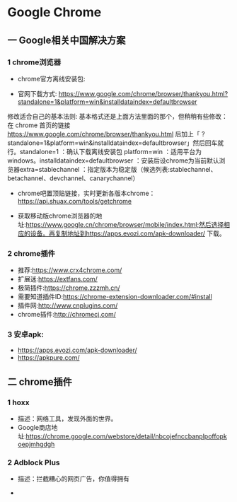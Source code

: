 # Google Chrome
## 一 Google相关中国解决方案

### 1 chrome浏览器

- chrome官方离线安装包:

 - 官网下载方式: https://www.google.com/chrome/browser/thankyou.html?standalone=1&platform=win&installdataindex=defaultbrowser

修改适合自己的基本法则:
基本格式还是上面方法里面的那个，但稍稍有些修改：在 chrome 首页的链接 https://www.google.com/chrome/browser/thankyou.html 后加上「 ?standalone=1&platform=win&installdataindex=defaultbrowser」然后回车就行。standalone=1 ：确认下载离线安装包 platform=win ：适用平台为windows。installdataindex=defaultbrowser ：安装后设chrome为当前默认浏览器extra=stablechannel ：指定版本为稳定版（候选列表:stablechannel、betachannel、devchannel、canarychannel）

 - chrome吧置顶贴链接，实时更新各版本chrome：https://api.shuax.com/tools/getchrome

- 获取移动版chrome浏览器的地址:https://www.google.cn/chrome/browser/mobile/index.html;然后选择相应的设备。再复制地址到https://apps.evozi.com/apk-downloader/ 下载。

### 2 chrome插件
- 推荐:https://www.crx4chrome.com/
- 扩展迷:https://extfans.com/
- 极简插件:https://chrome.zzzmh.cn/
- 需要知道插件ID:https://chrome-extension-downloader.com/#install
- 插件网:http://www.cnplugins.com/
- chrome插件:http://chromecj.com/

### 3 安卓apk:

- https://apps.evozi.com/apk-downloader/
- https://apkpure.com/



## 二 chrome插件

### 1 hoxx
- 描述：网络工具，发现外面的世界。
- Google商店地址:https://chrome.google.com/webstore/detail/nbcojefnccbanplpoffopkoepjmhgdgh

### 2 Adblock Plus

- 描述：拦截糟心的网页广告，你值得拥有

- 